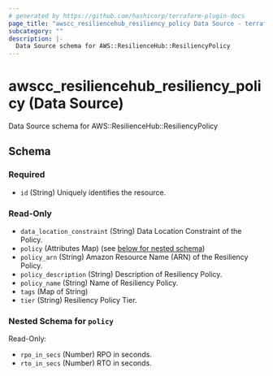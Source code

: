 ```yaml
---
# generated by https://github.com/hashicorp/terraform-plugin-docs
page_title: "awscc_resiliencehub_resiliency_policy Data Source - terraform-provider-awscc"
subcategory: ""
description: |-
  Data Source schema for AWS::ResilienceHub::ResiliencyPolicy
---
```


# awscc_resiliencehub_resiliency_policy (Data Source)

Data Source schema for AWS::ResilienceHub::ResiliencyPolicy



<!-- schema generated by tfplugindocs -->
## Schema

### Required

- `id` (String) Uniquely identifies the resource.

### Read-Only

- `data_location_constraint` (String) Data Location Constraint of the Policy.
- `policy` (Attributes Map) (see [below for nested schema](#nestedatt--policy))
- `policy_arn` (String) Amazon Resource Name (ARN) of the Resiliency Policy.
- `policy_description` (String) Description of Resiliency Policy.
- `policy_name` (String) Name of Resiliency Policy.
- `tags` (Map of String)
- `tier` (String) Resiliency Policy Tier.

<a id="nestedatt--policy"></a>
### Nested Schema for `policy`

Read-Only:

- `rpo_in_secs` (Number) RPO in seconds.
- `rto_in_secs` (Number) RTO in seconds.


